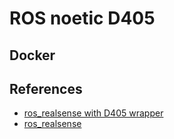 # ROS noetic D405

## Docker


## References

- [ros_realsense with D405 wrapper](https://github.com/IntelRealSense/realsense-ros/tree/development/realsense2_camera)
- [ros_realsense](https://github.com/IntelRealSense/realsense-ros)
